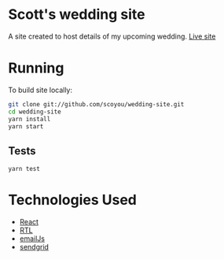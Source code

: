 # Scott's wedding site
A site created to host details of my upcoming wedding. [Live site](https://www.scottandalisia.com)

# Running
To build site locally:
```sh
git clone git://github.com/scoyou/wedding-site.git
cd wedding-site
yarn install
yarn start
```

## Tests
`yarn test`

# Technologies Used
* [React](https://reactjs.org/)
* [RTL](https://testing-library.com/docs/react-testing-library/intro/)
* [emailJs](https://www.emailjs.com/)
* [sendgrid](https://sendgrid.com/)
